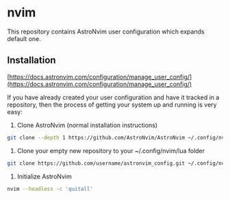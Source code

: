 # nvim

This repository contains AstroNvim user configuration which expands default one.

## Installation

[https://docs.astronvim.com/configuration/manage_user_config/](https://docs.astronvim.com/configuration/manage_user_config/)

If you have already created your user configuration and have it tracked in a repository, then the process of getting your system up and running is very easy:

1. Clone AstroNvim (normal installation instructions)

```sh
git clone --depth 1 https://github.com/AstroNvim/AstroNvim ~/.config/nvim
```

1. Clone your empty new repository to your ~/.config/nvim/lua folder

```sh
git clone https://github.com/username/astronvim_config.git ~/.config/nvim/lua/user
```

1. Initialize AstroNvim

```sh
nvim --headless -c 'quitall'
```

